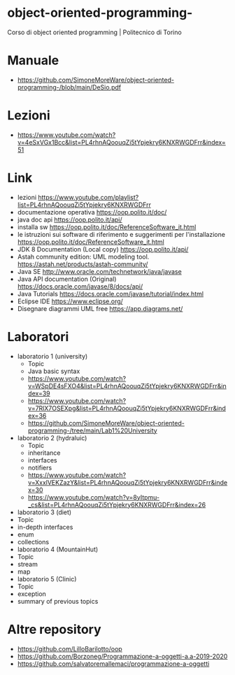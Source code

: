# object-oriented-programming-
Corso di object oriented programming | Politecnico di Torino

# Manuale
* https://github.com/SimoneMoreWare/object-oriented-programming-/blob/main/DeSio.pdf
# Lezioni
* https://www.youtube.com/watch?v=4eSxVGx1Bcc&list=PL4rhnAQoouqZi5tYpjekry6KNXRWGDFrr&index=51
# Link
* lezioni https://www.youtube.com/playlist?list=PL4rhnAQoouqZi5tYpjekry6KNXRWGDFrr
* documentazione operativa https://oop.polito.it/doc/
* java doc api https://oop.polito.it/api/
* installa sw https://oop.polito.it/doc/ReferenceSoftware_it.html
* le istruzioni sui software di riferimento e suggerimenti per l'installazione https://oop.polito.it/doc/ReferenceSoftware_it.html
* JDK 8 Documentation (Local copy) https://oop.polito.it/api/
* Astah community edition: UML modeling tool. https://astah.net/products/astah-community/
* Java SE http://www.oracle.com/technetwork/java/javase
* Java API documentation (Original) https://docs.oracle.com/javase/8/docs/api/
* Java Tutorials https://docs.oracle.com/javase/tutorial/index.html
* Eclipse IDE https://www.eclipse.org/
* Disegnare diagrammi UML free https://app.diagrams.net/
# Laboratori
* laboratorio 1 (university)
  * Topic
   * Java basic syntax
  * https://www.youtube.com/watch?v=WSpDE4sFXO4&list=PL4rhnAQoouqZi5tYpjekry6KNXRWGDFrr&index=39
  * https://www.youtube.com/watch?v=7RlX7OSEXpg&list=PL4rhnAQoouqZi5tYpjekry6KNXRWGDFrr&index=36
  * https://github.com/SimoneMoreWare/object-oriented-programming-/tree/main/Lab1%20University
* laboratorio 2 (hydraluic)
  * Topic
   * inheritance
   * interfaces 
   * notifiers
  * https://www.youtube.com/watch?v=XxxlVEKZazY&list=PL4rhnAQoouqZi5tYpjekry6KNXRWGDFrr&index=30
  * https://www.youtube.com/watch?v=8yItpmu-_cs&list=PL4rhnAQoouqZi5tYpjekry6KNXRWGDFrr&index=26
* laboratorio 3 (diet)
 * Topic 
  * in-depth interfaces
  * enum 
  * collections
* laboratorio 4 (MountainHut)
 * Topic
  * stream
  * map
* laboratorio 5 (Clinic)
 * Topic
  * exception
  * summary of previous topics
# Altre repository
* https://github.com/LilloBarilotto/oop
* https://github.com/Borzoneg/Programmazione-a-oggetti-a.a-2019-2020
* https://github.com/salvatoremallemaci/programmazione-a-oggetti

